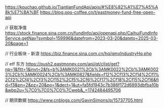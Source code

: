 https://kouchao.github.io/TiantianFundApi/apis/#%E8%82%A1%E7%A5%A8k%E7%BA%BF
https://blog.ops-coffee.cn/t/eastmoney-fund-free-open-api

// 获取净值
https://stock.finance.sina.com.cn/fundInfo/api/openapi.php/CaihuiFundInfoService.getNav?symbol=159996&datefrom=2023-03-20&dateto=2025-03-20&page=1

// 行业板块 - 新浪
https://biz.finance.sina.com.cn/hq/qmxIndustryHq.php


// etf 东方
https://push2.eastmoney.com/api/qt/clist/get?np=1&fltt=1&invt=2&fs=b%3AMK0021%2Cb%3AMK0022%2Cb%3AMK0023%2Cb%3AMK0024%2Cb%3AMK0827&fields=f12%2Cf13%2Cf14%2Cf1%2Cf2%2Cf4%2Cf3%2Cf152%2Cf5%2Cf6%2Cf17%2Cf18%2Cf15%2Cf16&fid=f3&pn=2&pz=20&po=1&dect=1&ut=fa5fd1943c7b386f172d6893dbfba10b&wbp2u=%7C0%7C0%7C0%7Cweb&_=1742484495706

// 期货数据
https://www.cnblogs.com/GavinSimons/p/15737705.html
